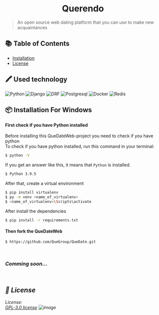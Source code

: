 <!--suppress HtmlDeprecatedAttribute -->
<h1 align="center">Querendo</h1>

> An open source web dating platform that you can use to make new acquaintances

<!---
<p align="center">

  <img src="https://user-images.githubusercontent.com/72649244/183296141-939297c9-f8d5-46fb-ab32-f569bfe45582.png">

</p>
--->


## :books: Table of Contents

- [Installation](#package-installation-for-windows)
- [License](#scroll-license)



## 🖍 Used technology
![Python](https://img.shields.io/badge/Python-FFD43B?style=for-the-badge&logo=python&logoColor=blue)
![Django](https://img.shields.io/badge/Django-092E20?style=for-the-badge&logo=django&logoColor=green)
![DRF](https://img.shields.io/badge/django%20rest-ff1709?style=for-the-badge&logo=django&logoColor=white)
![Postgresql](https://img.shields.io/badge/PostgreSQL-316192?style=for-the-badge&logo=postgresql&logoColor=white)
![Docker](https://img.shields.io/badge/Docker-2CA5E0?style=for-the-badge&logo=docker&logoColor=white)
![Redis](https://img.shields.io/badge/redis-%23DD0031.svg?&style=for-the-badge&logo=redis&logoColor=white)


## :package: Installation For Windows
#### First check if you have Python installed

Before installing this QueDateWeb-project you need to check if you have python\
To check if you have python installed, run this command in your terminal:

```sh
$ python -V
```

If you get an answer like this, it means that `Python` is installed.

```sh
$ Python 3.9.5
```

After that, create a virtual environment
```sh
$ pip install virtualenv
$ py -m venv <name_of_virtualenv>
$ <name_of_virtualenv>\Scripts\activate
```

After install the dependencies
```sh
$ pip install -r requirements.txt
```


#### Then fork the QueDateWeb

```sh
$ https://github.com/QueGroup/QueDate.git
```

<br>

### <i>Comming soon...<i>

<br>

## :scroll: License

License:\
[GPL-3.0 license](LICENSE)
![image](https://user-images.githubusercontent.com/72649244/183296318-59fbd00a-c52a-40fe-ba82-1219183f5033.png)
